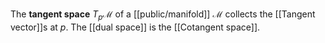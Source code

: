 The **tangent space** $T_p \mathcal{M}$ of a [[public/manifold]] $\mathcal{M}$ collects the [[Tangent vector]]s at $p$. The [[dual space]] is the [[Cotangent space]].